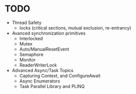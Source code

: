 # TODO

 * Thread Safety
    * locks (critical sections, mutual exclusion, re-entrancy)
 * Avanced synchronization primitives
     * Interlocked
     * Mutex
     * Auto/ManualResetEvent
     * Semaphore
     * Monitor
     * ReaderWriterLock
 * Advanced Async/Task Topics
     * Capturing Context, and ConfigureAwait
     * Async Enumerators
     * Task Parallel Library and PLINQ